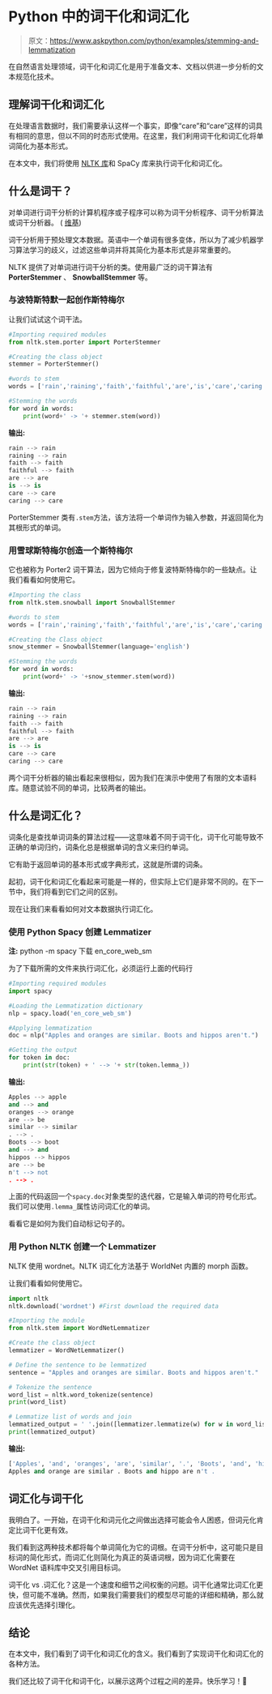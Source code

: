 # Python 中的词干化和词汇化

> 原文：<https://www.askpython.com/python/examples/stemming-and-lemmatization>

在自然语言处理领域，词干化和词汇化是用于准备文本、文档以供进一步分析的文本规范化技术。

## 理解词干化和词汇化

在处理语言数据时，我们需要承认这样一个事实，即像“care”和“care”这样的词具有相同的意思，但以不同的时态形式使用。在这里，我们利用词干化和词汇化将单词简化为基本形式。

在本文中，我们将使用 [NLTK 库](https://www.askpython.com/python-modules/tokenization-in-python-using-nltk)和 SpaCy 库来执行词干化和词汇化。

## 什么是词干？

对单词进行词干分析的计算机程序或子程序可以称为词干分析程序、词干分析算法或词干分析器。 ( [维基](https://en.wikipedia.org/wiki/Stemming))

词干分析用于预处理文本数据。英语中一个单词有很多变体，所以为了减少机器学习算法学习的歧义，过滤这些单词并将其简化为基本形式是非常重要的。

NLTK 提供了对单词进行词干分析的类。使用最广泛的词干算法有 **PorterStemmer** 、 **SnowballStemmer** 等。

### 与波特斯特默一起创作斯特梅尔

让我们试试这个词干法。

```py
#Importing required modules
from nltk.stem.porter import PorterStemmer

#Creating the class object
stemmer = PorterStemmer()

#words to stem
words = ['rain','raining','faith','faithful','are','is','care','caring']

#Stemming the words
for word in words:
    print(word+' -> '+ stemmer.stem(word))

```

**输出:**

```py
rain --> rain
raining --> rain
faith --> faith
faithful --> faith
are --> are
is --> is
care --> care
caring --> care

```

PorterStemmer 类有`.stem`方法，该方法将一个单词作为输入参数，并返回简化为其根形式的单词。

### 用雪球斯特梅尔创造一个斯特梅尔

它也被称为 Porter2 词干算法，因为它倾向于修复波特斯特梅尔的一些缺点。让我们看看如何使用它。

```py
#Importing the class
from nltk.stem.snowball import SnowballStemmer

#words to stem
words = ['rain','raining','faith','faithful','are','is','care','caring']

#Creating the Class object
snow_stemmer = SnowballStemmer(language='english')

#Stemming the words
for word in words:
    print(word+' -> '+snow_stemmer.stem(word))

```

**输出:**

```py
rain --> rain
raining --> rain
faith --> faith
faithful --> faith
are --> are
is --> is
care --> care
caring --> care

```

两个词干分析器的输出看起来很相似，因为我们在演示中使用了有限的文本语料库。随意试验不同的单词，比较两者的输出。

## 什么是词汇化？

词条化是查找单词词条的算法过程——这意味着不同于词干化，词干化可能导致不正确的单词归约，词条化总是根据单词的含义来归约单词。

它有助于返回单词的基本形式或字典形式，这就是所谓的词条。

起初，词干化和词汇化看起来可能是一样的，但实际上它们是非常不同的。在下一节中，我们将看到它们之间的区别。

现在让我们来看看如何对文本数据执行词汇化。

### 使用 Python Spacy 创建 Lemmatizer

**注:** python -m spacy 下载 en_core_web_sm

为了下载所需的文件来执行词汇化，必须运行上面的代码行

```py
#Importing required modules
import spacy

#Loading the Lemmatization dictionary
nlp = spacy.load('en_core_web_sm')

#Applying lemmatization
doc = nlp("Apples and oranges are similar. Boots and hippos aren't.")

#Getting the output
for token in doc:
    print(str(token) + ' --> '+ str(token.lemma_))

```

**输出:**

```py
Apples --> apple
and --> and
oranges --> orange
are --> be
similar --> similar
. --> .
Boots --> boot
and --> and
hippos --> hippos
are --> be
n't --> not
. --> .

```

上面的代码返回一个`spacy.doc`对象类型的迭代器，它是输入单词的符号化形式。我们可以使用`.lemma_`属性访问词汇化的单词。

看看它是如何为我们自动标记句子的。

### 用 Python NLTK 创建一个 Lemmatizer

NLTK 使用 wordnet。NLTK 词汇化方法基于 WorldNet 内置的 morph 函数。

让我们看看如何使用它。

```py
import nltk
nltk.download('wordnet') #First download the required data

```

```py
#Importing the module
from nltk.stem import WordNetLemmatizer 

#Create the class object
lemmatizer = WordNetLemmatizer()

# Define the sentence to be lemmatized
sentence = "Apples and oranges are similar. Boots and hippos aren't."

# Tokenize the sentence
word_list = nltk.word_tokenize(sentence)
print(word_list)

# Lemmatize list of words and join
lemmatized_output = ' '.join([lemmatizer.lemmatize(w) for w in word_list])
print(lemmatized_output)

```

**输出:**

```py
['Apples', 'and', 'oranges', 'are', 'similar', '.', 'Boots', 'and', 'hippos', 'are', "n't", '.']
Apples and orange are similar . Boots and hippo are n't .

```

## 词汇化与词干化

我明白了。一开始，在词干化和词元化之间做出选择可能会令人困惑，但词元化肯定比词干化更有效。

我们看到这两种技术都将每个单词简化为它的词根。在词干分析中，这可能只是目标词的简化形式，而词汇化则简化为真正的英语词根，因为词汇化需要在 WordNet 语料库中交叉引用目标词。

词干化 vs .词汇化？这是一个速度和细节之间权衡的问题。词干化通常比词汇化更快，但可能不准确。然而，如果我们需要我们的模型尽可能的详细和精确，那么就应该优先选择引理化。

## 结论

在本文中，我们看到了词干化和词汇化的含义。我们看到了实现词干化和词汇化的各种方法。

我们还比较了词干化和词干化，以展示这两个过程之间的差异。快乐学习！🙂